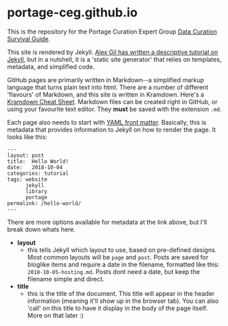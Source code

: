 # portage-ceg.github.io

This is the repository for the Portage Curation Expert Group [Data Curation Survival Guide](https://portage-ceg.github.io).

This site is rendered by Jekyll. [Alex Gil has written a descriptive tutorial on Jekyll](https://www.chronicle.com/blogs/profhacker/jekyll1/60913), but in a nutshell, it is a 'static site generator' that relies on templates, metadata, and simplified code. 

GitHub pages are primarily written in Markdown--a simplified markup language that turns plain text into html. There are a number of different 'flavours' of Markdown, and this site is written in Kramdown. Here's a [Kramdown Cheat Sheet](https://kramdown.gettalong.org/quickref.html). Markdown files can be created right in GitHub, or using your favourite text editor. They **must** be saved with the extension `.md`.

Each page also needs to start with [YAML front matter](https://jekyllrb.com/docs/front-matter/). Basically, this is metadata that provides information to Jekyll on how to render the page. It looks like this:

~~~~~
---
layout: post
title:  Hello World!
date:   2018-10-04
categories: tutorial
tags: website
      jekyll
      library
      portage
permalink: /hello-world/
---
~~~~~

There are more options available for metadata at the link above, but I'll break down whats here.

- **layout**
    - this tells Jekyll which layout to use, based on pre-defined designs. Most common layouts will be `page` and `post`. Posts are saved for bloglike items and require a date in the filename, formatted like this: `2018-10-05-hosting.md`. Posts dont need a date, but keep the filename simple and direct.
- **title**
    - this is the title of the document. This title will appear in the header information (meaning it'll show up in the browser tab). You can also 'call' on this title to have it display in the body of the page itself. More on that later :)
